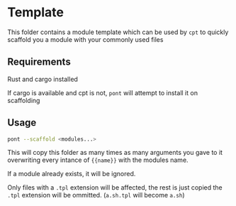 # Template

This folder contains a module template which can be used by `cpt` to
quickly scaffold you a module with your commonly used files

## Requirements

Rust and cargo installed

If cargo is available and cpt is not, `pont` will attempt to install it
on scaffolding

## Usage

```sh
pont --scaffold <modules...>
```

This will copy this folder as many times as many arguments you gave to it
overwriting every intance of `{{name}}` with the modules name.

If a module already exists, it will be ignored.

Only files with a `.tpl` extension will be affected, the rest is just copied
the `.tpl` extension will be ommitted. (`a.sh.tpl` will become `a.sh`)
